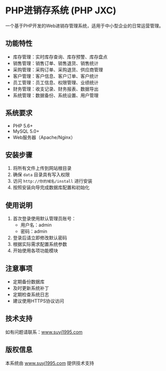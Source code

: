 # PHP进销存系统 (PHP JXC)

一个基于PHP开发的Web进销存管理系统，适用于中小型企业的日常运营管理。

## 功能特性

- 库存管理：实时库存查询、库存预警、库存盘点
- 销售管理：销售订单、销售退货、销售统计
- 采购管理：采购订单、采购退货、供应商管理
- 客户管理：客户信息、客户订单、客户统计
- 员工管理：员工信息、权限管理、业绩统计
- 财务管理：收支记录、财务报表、数据导出
- 系统管理：数据备份、系统设置、用户管理

## 系统要求

- PHP 5.6+
- MySQL 5.0+
- Web服务器（Apache/Nginx）

## 安装步骤

1. 将所有文件上传到网站根目录
2. 确保 `data` 目录具有写入权限
3. 访问 `http://你的域名/install` 进行安装
4. 按照安装向导完成数据库配置和初始化

## 使用说明

1. 首次登录使用默认管理员账号：
   - 用户名：admin
   - 密码：admin
2. 登录后请立即修改默认密码
3. 根据实际需求配置系统参数
4. 开始使用各项功能模块

## 注意事项

- 定期备份数据库
- 及时更新系统补丁
- 定期检查系统日志
- 建议使用HTTPS协议访问

## 技术支持

如有问题请联系：www.suyi1995.com

## 版权信息

本系统由 www.suyi1995.com 提供技术支持

